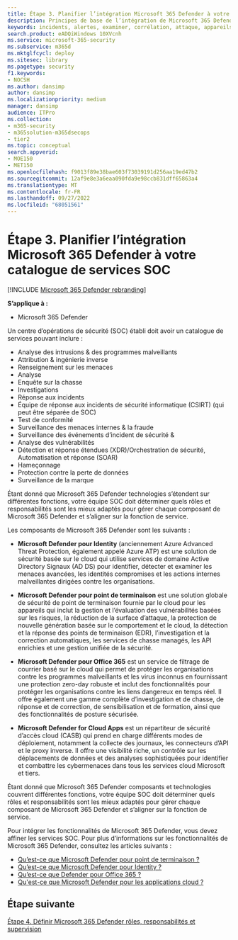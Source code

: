 ```yaml
---
title: Étape 3. Planifier l’intégration Microsoft 365 Defender à votre catalogue de services SOC
description: Principes de base de l’intégration de Microsoft 365 Defender dans votre catalogue de services d’opérations de sécurité.
keywords: incidents, alertes, examiner, corrélation, attaque, appareils, utilisateurs, identités, identité, boîte aux lettres, e-mail, 365, microsoft, m365, réponse aux incidents, cyberattaque, étendues, opérations de sécurité, soc
search.product: eADQiWindows 10XVcnh
ms.service: microsoft-365-security
ms.subservice: m365d
ms.mktglfcycl: deploy
ms.sitesec: library
ms.pagetype: security
f1.keywords:
- NOCSH
ms.author: dansimp
author: dansimp
ms.localizationpriority: medium
manager: dansimp
audience: ITPro
ms.collection:
- m365-security
- m365solution-m365dsecops
- tier2
ms.topic: conceptual
search.appverid:
- MOE150
- MET150
ms.openlocfilehash: f9013f89e38bae603f73039191d256aa19ed47b2
ms.sourcegitcommit: 12af9e8e3a6eaa090fda9e98ccb831dff65863a4
ms.translationtype: MT
ms.contentlocale: fr-FR
ms.lasthandoff: 09/27/2022
ms.locfileid: "68051561"
---
```

# <a name="step-3-plan-for-microsoft-365-defender-integration-with-your-soc-catalog-of-services"></a>Étape 3. Planifier l’intégration Microsoft 365 Defender à votre catalogue de services SOC

[!INCLUDE [Microsoft 365 Defender rebranding](../includes/microsoft-defender.md)]

**S’applique à :**
- Microsoft 365 Defender

Un centre d’opérations de sécurité (SOC) établi doit avoir un catalogue de services pouvant inclure :

- Analyse des intrusions & des programmes malveillants
- Attribution & ingénierie inverse
- Renseignement sur les menaces
- Analyse
- Enquête sur la chasse
- Investigations
- Réponse aux incidents 
- Équipe de réponse aux incidents de sécurité informatique (CSIRT) (qui peut être séparée de SOC) 
- Test de conformité
- Surveillance des menaces internes & la fraude
- Surveillance des événements d’incident de sécurité & 
- Analyse des vulnérabilités
- Détection et réponse étendues (XDR)/Orchestration de sécurité, Automatisation et réponse (SOAR)
- Hameçonnage
- Protection contre la perte de données
- Surveillance de la marque

Étant donné que Microsoft 365 Defender technologies s’étendent sur différentes fonctions, votre équipe SOC doit déterminer quels rôles et responsabilités sont les mieux adaptés pour gérer chaque composant de Microsoft 365 Defender et s’aligner sur la fonction de service.

Les composants de Microsoft 365 Defender sont les suivants :

- **Microsoft Defender pour Identity** (anciennement Azure Advanced Threat Protection, également appelé Azure ATP) est une solution de sécurité basée sur le cloud qui utilise services de domaine Active Directory  Signaux (AD DS) pour identifier, détecter et examiner les menaces avancées, les identités compromises et les actions internes malveillantes dirigées contre les organisations.

- **Microsoft Defender pour point de terminaison** est une solution globale de sécurité de point de terminaison fournie par le cloud pour les appareils qui inclut la gestion et l’évaluation des vulnérabilités basées sur les risques, la réduction de la surface d’attaque, la protection de nouvelle génération basée sur le comportement et le cloud, la détection et la réponse des points de terminaison (EDR), l’investigation et la correction automatiques, les services de chasse managés, les API enrichies et une gestion unifiée de la sécurité.

 - **Microsoft Defender pour Office 365** est un service de filtrage de courrier basé sur le cloud qui permet de protéger les organisations contre les programmes malveillants et les virus inconnus en fournissant une protection zero-day robuste et inclut des fonctionnalités pour protéger les organisations contre les liens dangereux en temps réel. Il offre également une gamme complète d’investigation et de chasse, de réponse et de correction, de sensibilisation et de formation, ainsi que des fonctionnalités de posture sécurisée.

- **Microsoft Defender for Cloud Apps** est un répartiteur de sécurité d’accès cloud (CASB) qui prend en charge différents modes de déploiement, notamment la collecte des journaux, les connecteurs d’API et le proxy inverse. Il offre une visibilité riche, un contrôle sur les déplacements de données et des analyses sophistiquées pour identifier et combattre les cybermenaces dans tous les services cloud Microsoft et tiers.

Étant donné que Microsoft 365 Defender composants et technologies couvrent différentes fonctions, votre équipe SOC doit déterminer quels rôles et responsabilités sont les mieux adaptés pour gérer chaque composant de Microsoft 365 Defender et s’aligner sur la fonction de service.

Pour intégrer les fonctionnalités de Microsoft 365 Defender, vous devez affiner les services SOC. Pour plus d’informations sur les fonctionnalités de Microsoft 365 Defender, consultez les articles suivants :

- [Qu’est-ce que Microsoft Defender pour point de terminaison ?](/microsoft-365/security/defender-endpoint/microsoft-defender-endpoint)
- [Qu’est-ce que Microsoft Defender pour Identity ?](/defender-for-identity/what-is)
- [Qu’est-ce que Defender pour Office 365 ?](/microsoft-365/security/defender/microsoft-365-defender)
- [Qu'est-ce que Microsoft Defender pour les applications cloud ?](/cloud-app-security/what-is-cloud-app-security)

## <a name="next-step"></a>Étape suivante

[Étape 4. Définir Microsoft 365 Defender rôles, responsabilités et supervision](integrate-microsoft-365-defender-secops-roles.md)
